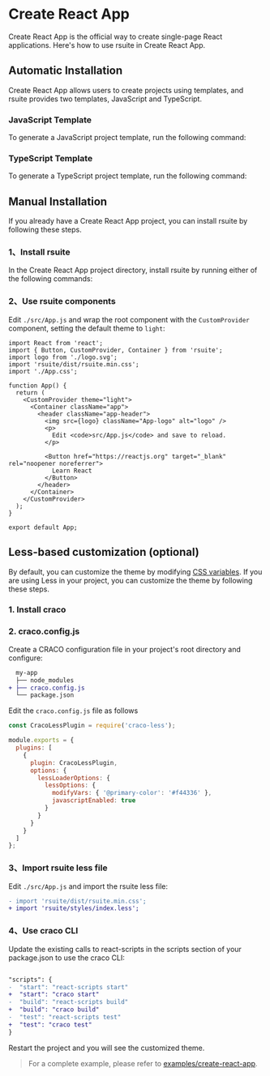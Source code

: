 # Create React App

Create React App is the official way to create single-page React applications. Here's how to use rsuite in Create React App.

## Automatic Installation

Create React App allows users to create projects using templates, and rsuite provides two templates, JavaScript and TypeScript.

### JavaScript Template

To generate a JavaScript project template, run the following command:

<!--{include:<install-cra-js>}-->

### TypeScript Template

To generate a TypeScript project template, run the following command:

<!--{include:<install-cra-ts>}-->

## Manual Installation

If you already have a Create React App project, you can install rsuite by following these steps.

### 1、Install rsuite

In the Create React App project directory, install rsuite by running either of the following commands:

<!--{include:<install-guide>}-->

### 2、Use rsuite components

Edit `./src/App.js` and wrap the root component with the `CustomProvider` component, setting the default theme to `light`:

```tsx
import React from 'react';
import { Button, CustomProvider, Container } from 'rsuite';
import logo from './logo.svg';
import 'rsuite/dist/rsuite.min.css';
import './App.css';

function App() {
  return (
    <CustomProvider theme="light">
      <Container className="app">
        <header className="app-header">
          <img src={logo} className="App-logo" alt="logo" />
          <p>
            Edit <code>src/App.js</code> and save to reload.
          </p>

          <Button href="https://reactjs.org" target="_blank" rel="noopener noreferrer">
            Learn React
          </Button>
        </header>
      </Container>
    </CustomProvider>
  );
}

export default App;
```

## Less-based customization (optional)

By default, you can customize the theme by modifying [CSS variables](https://rsuitejs.com/guide/css-variables/). If you are using Less in your project, you can customize the theme by following these steps.

### 1. Install craco

<!--{include:<install-craco>}-->

### 2. craco.config.js

Create a CRACO configuration file in your project's root directory and configure:

```diff
  my-app
  ├── node_modules
+ ├── craco.config.js
  └── package.json
```

Edit the `craco.config.js` file as follows

```js
const CracoLessPlugin = require('craco-less');

module.exports = {
  plugins: [
    {
      plugin: CracoLessPlugin,
      options: {
        lessLoaderOptions: {
          lessOptions: {
            modifyVars: { '@primary-color': '#f44336' },
            javascriptEnabled: true
          }
        }
      }
    }
  ]
};
```

### 3、Import rsuite less file

Edit `./src/App.js` and import the rsuite less file:

```diff
- import 'rsuite/dist/rsuite.min.css';
+ import 'rsuite/styles/index.less';
```

### 4、Use craco CLI

Update the existing calls to react-scripts in the scripts section of your package.json to use the craco CLI:

```diff

"scripts": {
-  "start": "react-scripts start"
+  "start": "craco start"
-  "build": "react-scripts build"
+  "build": "craco build"
-  "test": "react-scripts test"
+  "test": "craco test"
}
```

Restart the project and you will see the customized theme.

> For a complete example, please refer to [examples/create-react-app](https://github.com/rsuite/rsuite/tree/main/examples/create-react-app).
